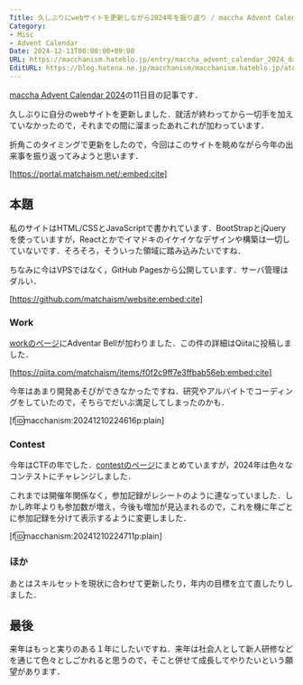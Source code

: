 ```yaml
---
Title: 久しぶりにwebサイトを更新しながら2024年を振り返り / maccha Advent Calendar 2024
Category:
- Misc
- Advent Calendar
Date: 2024-12-11T00:00:00+09:00
URL: https://macchanism.hateblo.jp/entry/maccha_advent_calendar_2024_day11
EditURL: https://blog.hatena.ne.jp/macchanism/macchanism.hateblo.jp/atom/entry/6802418398310590991
---
```


[maccha Advent Calendar 2024](https://adventar.org/calendars/10199)の11日目の記事です．

久しぶりに自分のwebサイトを更新しました．就活が終わってから一切手を加えていなかったので，それまでの間に溜まったあれこれが加わっています．

折角このタイミングで更新をしたので，今回はこのサイトを眺めながら今年の出来事を振り返ってみようと思います．

<!-- more -->

[https://portal.matchaism.net/:embed:cite]

## 本題

私のサイトはHTML/CSSとJavaScriptで書かれています．BootStrapとjQueryを使っていますが，Reactとかでイマドキのイケイケなデザインや構築は一切していないです．そろそろ，そういった領域に踏み込みたいですね．

ちなみに今はVPSではなく，GitHub Pagesから公開しています．サーバ管理はダルい．

[https://github.com/matchaism/website:embed:cite]

### Work

[workのページ](https://portal.matchaism.net/work.html)にAdventar Bellが加わりました．この件の詳細はQiitaに投稿しました．

[https://qiita.com/matchaism/items/f0f2c9ff7e3ffbab56eb:embed:cite]

今年はあまり開発あそびができなかったですね．研究やアルバイトでコーディングをしていたので，そちらでだいぶ満足してしまったのかも．

[f:id:macchanism:20241210224616p:plain]

### Contest

今年はCTFの年でした．[contestのページ](https://portal.matchaism.net/contest.html)にまとめていますが，2024年は色々なコンテストにチャレンジしました．

これまでは開催年関係なく，参加記録がレシートのように連なっていました．しかし昨年よりも参加数が増え，今後も増加が見込まれるので，これを機に年ごとに参加記録を分けて表示するように変更しました．

[f:id:macchanism:20241210224711p:plain]

### ほか

あとはスキルセットを現状に合わせて更新したり，年内の目標を立て直したりしました．

## 最後

来年はもっと実りのある１年にしたいですね．来年は社会人として新人研修などを通じて色々としごかれると思うので，そこと併せて成長してやりたいという願望があります．
